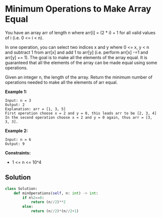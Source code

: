 <h1>Minimum Operations to Make Array Equal</h1>

<p>
You have an array arr of length n where arr[i] = (2 * i) + 1 for all valid values of i (i.e. 0 <= i < n).

In one operation, you can select two indices x and y where 0 <= x, y < n and subtract 1 from arr[x] and add 1 to arr[y] (i.e. perform arr[x] -=1 and arr[y] += 1). The goal is to make all the elements of the array equal. It is guaranteed that all the elements of the array can be made equal using some operations.

Given an integer n, the length of the array. Return the minimum number of operations needed to make all the elements of arr equal.

</p>

<b>Example 1:</b>

    Input: n = 3
    Output: 2
    Explanation: arr = [1, 3, 5]
    First operation choose x = 2 and y = 0, this leads arr to be [2, 3, 4]
    In the second operation choose x = 2 and y = 0 again, thus arr = [3, 3, 3].
    
<b>Example 2:</b>

    Input: n = 6
    Output: 9
 
<b>Constraints:</b>

- 1 <= n <= 10^4

<h2>Solution</h2>

```python
class Solution:
    def minOperations(self, n: int) -> int:
        if n%2==0:
            return (n//2)**2
        else:
            return (n//2)*(n//2+1)
```
